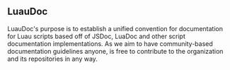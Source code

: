 ## LuauDoc
LuauDoc's purpose is to establish a unified convention for documentation for Luau scripts based off of JSDoc, LuaDoc and other script documentation implementations.
As we aim to have community-based documentation guidelines anyone, is free to contribute to the organization and its repositories in any way.
